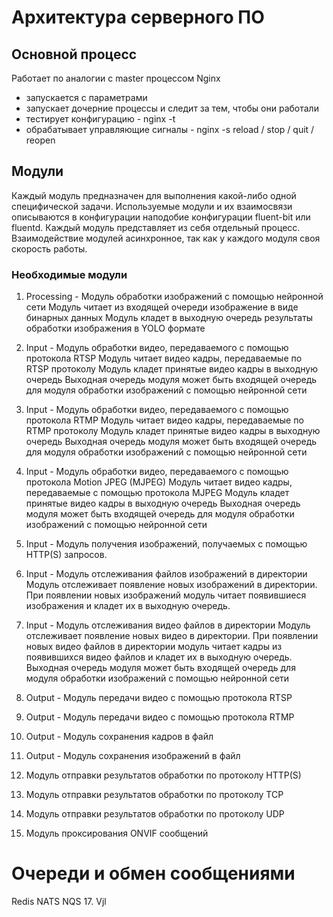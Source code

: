 # Архитектура серверного ПО

## Основной процесс
Работает по аналогии с master процессом Nginx 
- запускается с параметрами
- запускает дочерние процессы и следит за тем, чтобы они работали
- тестирует конфигурацию - nginx -t
- обрабатывает управляющие сигналы - nginx -s reload / stop / quit / reopen

## Модули
Каждый модуль предназначен для выполнения какой-либо одной специфической задачи. Используемые модули и их взаимосвязи описываются в конфигурации наподобие конфигурации fluent-bit или fluentd.
Каждый модуль представляет из себя отдельный процесс. Взаимодействие модулей асинхронное, так как у каждого модуля своя скорость работы.

### Необходимые модули
1. Processing - Модуль обработки изображений с помощью нейронной сети
Модуль читает из входящей очереди изображение в виде бинарных данных
Модуль кладет в выходную очередь результаты обработки изображения в YOLO формате
   
2. Input - Модуль обработки видео, передаваемого с помощью протокола RTSP
Модуль читает видео кадры, передаваемые по RTSP протоколу
Модуль кладет принятые видео кадры в выходную очередь
Выходная очередь модуля может быть входящей очередь для модуля обработки изображений с помощью нейронной сети
   
3. Input - Модуль обработки видео, передаваемого с помощью протокола RTMP
Модуль читает видео кадры, передаваемые по RTMP протоколу
Модуль кладет принятые видео кадры в выходную очередь
Выходная очередь модуля может быть входящей очередь для модуля обработки изображений с помощью нейронной сети

4. Input - Модуль обработки видео, передаваемого с помощью протокола Motion JPEG (MJPEG)
Модуль читает видео кадры, передаваемые с помощью протокола MJPEG
Модуль кладет принятые видео кадры в выходную очередь
Выходная очередь модуля может быть входящей очередь для модуля обработки изображений с помощью нейронной сети

5. Input - Модуль получения изображений, получаемых с помощью HTTP(S) запросов.

6. Input - Модуль отслеживания файлов изображений в директории
Модуль отслеживает появление новых изображений в директории.
При появлении новых изображений модуль читает появившиеся изображения и кладет их в выходную очередь.

7. Input - Модуль отслеживания видео файлов в директории
Модуль отслеживает появление новых видео в директории.
При появлении новых видео файлов в директории модуль читает кадры из появившихся видео файлов и кладет их в выходную очередь.
Выходная очередь модуля может быть входящей очередь для модуля обработки изображений с помощью нейронной сети

8. Output - Модуль передачи видео с помощью протокола RTSP
9. Output - Модуль передачи видео с помощью протокола RTMP
10. Output - Модуль сохранения кадров в файл
11. Output - Модуль сохранения изображений в файл
12. Модуль отправки результатов обработки по протоколу HTTP(S)
13. Модуль отправки результатов обработки по протоколу TCP
14. Модуль отправки результатов обработки по протоколу UDP
15. Модуль проксирования ONVIF сообщений

# Очереди и обмен сообщениями
Redis
NATS
NQS
17. Vjl

